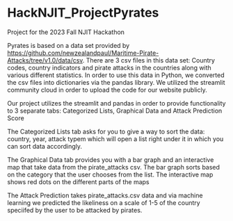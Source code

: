 # HackNJIT_ProjectPyrates
Project for the 2023 Fall NJIT Hackathon

Pyrates is based on a data set provided by https://github.com/newzealandpaul/Maritime-Pirate-Attacks/tree/v1.0/data/csv.
There are 3 csv files in this data set: Country codes, country indicators and pirate attacks in the countries along with various different statistics. In order to use this data in Python, we converted the csv files into dictionaries via the pandas library. We utilized the streamlit community cloud in order to upload the code for our website publicly.

Our project utilizes the streamlit and pandas in order to provide functionality to 3 separate tabs: Categorized Lists, Graphical Data and Attack Prediction Score

The Categorized Lists tab asks for you to give a way to sort the data: country, year, attack typem which will open a list right under it in which you can sort data accordingly.

The Graphical Data tab provides you with a bar graph and an interactive map that take data from the pirate_attacks csv. The bar graph sorts based on the category that the user chooses from the list. The interactive map shows red dots on the different parts of the maps

The Attack Prediction takes pirate_attacks.csv data and via machine learning we predicted the likeliness on a scale of 1-5 of the country speciifed by the user to be attacked by pirates.
